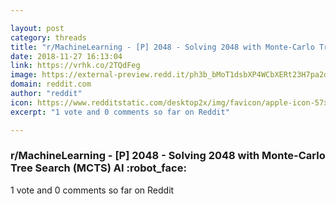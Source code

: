 ```yaml
---

layout: post
category: threads
title: "r/MachineLearning - [P] 2048 - Solving 2048 with Monte-Carlo Tree Search (MCTS) AI :robot_face:"
date: 2018-11-27 16:13:04
link: https://vrhk.co/2TQdFeg
image: https://external-preview.redd.it/ph3b_bMoT1dsbXP4WCbXERt23H7pa2dDd4J9i4Jf4lo.jpg?auto=webp&s=e4e7c50196df26e95101883feb0a8fbd7bcc08a0
domain: reddit.com
author: "reddit"
icon: https://www.redditstatic.com/desktop2x/img/favicon/apple-icon-57x57.png
excerpt: "1 vote and 0 comments so far on Reddit"

---
```


### r/MachineLearning - [P] 2048 - Solving 2048 with Monte-Carlo Tree Search (MCTS) AI :robot_face:

1 vote and 0 comments so far on Reddit